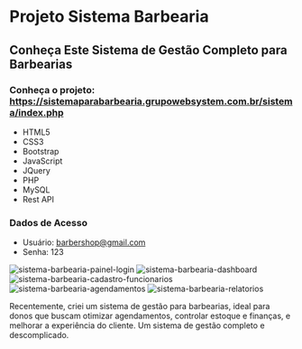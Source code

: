 # Projeto Sistema Barbearia
## Conheça Este Sistema de Gestão Completo para Barbearias
### Conheça o projeto: https://sistemaparabarbearia.grupowebsystem.com.br/sistema/index.php
- HTML5
- CSS3
- Bootstrap
- JavaScript
- JQuery
- PHP
- MySQL
- Rest API

### Dados de Acesso
- Usuário: barbershop@gmail.com
- Senha: 123
  
 ![sistema-barbearia-painel-login](https://github.com/user-attachments/assets/5bf0cf5e-3cb3-491e-aae2-fec4e497e558)
![sistema-barbearia-dashboard](https://github.com/user-attachments/assets/544e0406-8611-4170-b2dc-d5c5914187bc)
![sistema-barbearia-cadastro-funcionarios](https://github.com/user-attachments/assets/63aeba4a-c572-40b3-8785-addda736527d)
![sistema-barbearia-agendamentos](https://github.com/user-attachments/assets/7b74f62d-7bc6-4dd6-9465-83e7bdfd20a6)
![sistema-barbearia-relatorios](https://github.com/user-attachments/assets/08885321-6f3b-4ba2-b8e6-64b974aa44df)

Recentemente, criei um sistema de gestão para barbearias, ideal para donos que buscam otimizar agendamentos, controlar estoque e finanças, e melhorar a experiência do cliente. Um sistema de gestão completo e descomplicado.
